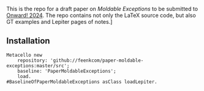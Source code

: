This is the repo for a draft paper on *Moldable Exceptions* to be submitted to [Onward! 2024](https://2024.splashcon.org/track/splash-2024-Onward-papers#Call-for-Papers).
The repo contains not only the LaTeX source code, but also GT examples and Lepiter pages of notes.]

## Installation

```
Metacello new
	repository: 'github://feenkcom/paper-moldable-exceptions:master/src';
	baseline: 'PaperMoldableExceptions';
	load.
#BaselineOfPaperMoldableExceptions asClass loadLepiter.
```


